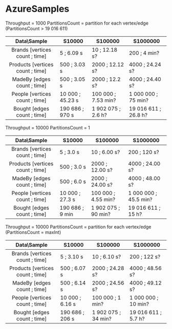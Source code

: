 # AzureSamples


Throughput = 1000
PartitionsCount = partition for each vertex/edge (PartitionsCount > 19 016 611)

| Data\Sample                      | S10000           | S100000             | S1000000             |
|:--------------------------------:|------------------|---------------------|----------------------|
| Brands [vertices count ; time]   | 5 ; 6.09 s       | 10 ; 12.18 s?       | 200 ; 4 min?         |
| Products [vertices count ; time] | 500 ; 3.03 s     | 2000 ; 12.12 s?     | 4000 ; 24.24 s?      |
| MadeBy [edges count ; time]      | 500 ; 3.05 s     | 2000 ; 12.2 s?      | 4000 ; 24.40 s?      |
| People [vertices count ; time]   | 10 000 ; 45.23 s | 100 000 ; 7.53 min? | 1 000 000 ; 75 min?  |
| Bought [edges count ; time]      | 190 686 ; 970 s  | 1 902 075 ; 2.6 h?  | 19 016 611 ; 26.8 h? |


Throughput = 10000
PartitionsCount = 1

| Data\Sample                      | S10000          | S100000             | S1000000              |
|:--------------------------------:|-----------------|---------------------|-----------------------|
| Brands [vertices count ; time]   | 5 ; 3.0 s       | 10 ; 6.00 s?        | 200 ; 120 s?          |
| Products [vertices count ; time] | 500 ; 3.0 s     | 2000 ; 12.00 s?     | 4000 ; 24.00 s?       |
| MadeBy [edges count ; time]      | 500 ; 6.0 s     | 2000 ; 24.00 s?     | 4000 ; 48.00 s?       |
| People [vertices count ; time]   | 10 000 ; 27.3 s | 100 000 ; 4.55 min? | 1 000 000 ; 45.5 min? |
| Bought [edges count ; time]      | 190 686 ; 9 min | 1 902 075 ; 90 min? | 19 016 611 ; 15 h?    |


Throughput = 10000
PartitionsCount = partition for each vertex/edge (PartitionsCount = maxInt)

| Data\Sample                      | S10000           | S100000             | S1000000             |
|:--------------------------------:|------------------|---------------------|----------------------|
| Brands [vertices count ; time]   | 5 ; 3.10 s       | 10 ; 6.10 s?        | 200 ; 122 s?         |
| Products [vertices count ; time] | 500 ; 6.07 s     | 2000 ; 24.28 s?     | 4000 ; 48.56 s?      |
| MadeBy [edges count ; time]      | 500 ; 6.14 s     | 2000 ; 24.56 s?     | 4000 ; 49.12 s?      |
| People [vertices count ; time]   | 10 000 ; 6.16 s  | 100 000 ; 1 min?    | 1 000 000 ; 10 min?  |
| Bought [edges count ; time]      | 190 686 ; 206 s  | 1 902 075 ; 34 min? | 19 016 611 ; 5.7 h?  |


